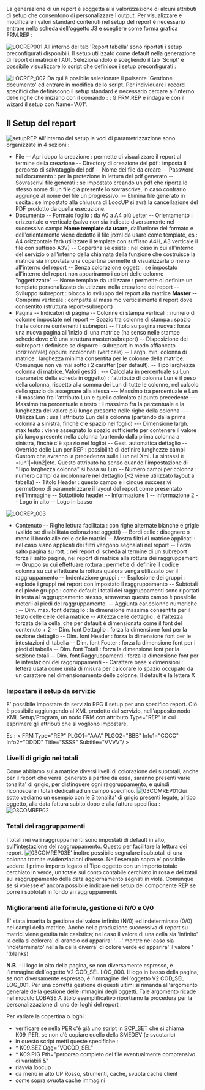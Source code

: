 La generazione di un report è soggetta alla valorizzazione di alcuni attributi di setup che consentono di personalizzare l'output.
Per visualizzare e modificare i valori standard contenuti nel setup del report è necessario entrare nella scheda dell'oggetto J3 e scegliere come forma grafica FRM.REP : 

![LOCREP001](http://localhost:3000/immagini/LOCREP_STP/LOCREP001.png)
All'interno del tab 'Report tabella' sono riportati i setup preconfigurati disponibili. Il setup utilizzato come default nella generazione di report di matrici è l'A01. Selezionandolo e scegliendo il tab 'Script' è possibile visualizzare lo script che definisce i setup preconfigurati : 

![LOCREP_002](http://localhost:3000/immagini/LOCREP_STP/LOCREP_002.png)
Da qui è posibile selezionare il pulsante 'Gestione documento' ed entrare in modifica dello script. Per individuare i record specifici che definiscono il setup standard è necessario cercare all'interno delle righe che iniziano con il comando  :  : G.FRM.REP e indagare con il wizard il setup con Name='A01'.

## Il Setup del report

![setupREP](http://localhost:3000/immagini/LOCREP_STP/setupREP.png)
All'interno del setup le voci di parametrizzazione sono organizzate in 4 sezioni : 

- File
-- Apri dopo la creazione :  permette di visualizzare il report al termine della creazione
-- Directory di creazione del pdf :  imposta il percorso di salvataggio del pdf
-- Nome del file da creare
-- Password sul documento :  per la protezione in lettura del pdf generato
-- Sovrascrivi file generati :  se impostato creando un pdf che riporta lo stesso nome di un file già presente lo sovrascrive, in caso contrario aggiunge al nome del file un progressivo.
-- Elimina file generato in uscita :  se impostato alla chiusura di LoocUP si avrà la cancellazione del PDF prodotto da quella esecuzione.
- Documento
-- Formato foglio :  da A0 a A4 più Letter
-- Orientamento :  orizzontale o verticale (salvo non sia indicato diversamente nel successivo campo **Nome template da usare**, dall'unione del formato e dell'orientamento viene dedotto il file jrxml da usare come template, es :  A4 orizzontale farà utilizzare il template con suffisso A4H, A3 verticale il file con suffisso A3V)
-- Copertina se esiste :  nel caso in cui all'interno del servizio o all'interno della chiamata della funzione che costruisce la matrice sia impostata una copertina permette di visualizzarla o meno all'interno del report
-- Senza colorazione oggetti :  se impostato all'interno del report non appariranno i colori delle colonne "oggettizzate"
-- Nome template da utilizzare :  permette di definire un template personalizzato da utlizzare nella creazione del report
-- Sviluppo subreport :  blocca lo sviluppo del report alla matrice **Master**
-- Comprimi verticale :  compatta al massimo verticalmente il report dove consentito (struttura report-subreport)
- Pagina
-- Indicatori di pagina
-- Colonne di stampa verticali :  numero di colonne impostate nel report
-- Spazio tra colonne di stampa :  spazio fra le colonne contenenti i subreport
-- Titolo su pagina nuova :  forza una nuova pagina all'inizio di una matrice (ha senso nelle stampe schede dove c'è una struttura master/subreport)
-- Disposizione dei subreport :  definisce se disporre i subreport in modo affiancato (orizzontale) oppure incolonnati (verticale)
-- Largh. min. colonna di matrice :  larghezza minima consentita per le colonne della matrice. Comunque non va mai sotto i 2 caratteri(per default).
-- Tipo larghezza colonna di matrice. Valori gestiti : 
--- Calcolata in percentuale su Lun (parametro della scheda in oggetto) :  l'attributo di colonna Lun è il peso della colonna, rispetto alla somma dei Lun di tutte le colonne, nel calcolo dello spazio da assegnare alla stessa
--- Massimo tra percentuale e Lun :  il massimo fra l'attributo Lun e quello calcolato al punto precedente
--- Massimo tra percentuale e testo :  il massimo fra la percentuale e la lunghezza del valore più lungo presente nelle righe della colonna
--- Utilizza Lun :  usa l'attributo Lun della colonna (partendo dalla prima colonna a sinistra, finchè c'è spazio nel foglio)
--- Dimensione largh. max testo :  viene assegnato lo spazio sufficiente per contenere il valore più lungo presente nella colonna (partendo dalla prima colonna a sinistra, finchè c'è spazio nel foglio)
-- Gest. automatica dettaglio
-- Override delle Lun per REP :  possibilità di definire lunghezze campi Custom che avranno la precedenza sulle Lun nel Xml. La sintassi è <codice colonna1>=lun1|<codice colonna2>=lun2|etc. Questo attributo ha senso quando l'impostazione di "Tipo larghezza colonna" si basa su Lun
-- Numero campi per colonna :  numero campi da incolonnare nel dettaglio (<2 viene utilizzato layout a tabella)
-- Titolo Header :  questo campo e i cinque successivi permettono di parametrizzare il layout del report come presentato nell'immagine
-- Sottotitolo header
-- Informazione 1
-- Informazione 2
-- Logo in alto
-- Logo in basso


![LOCREP_003](http://localhost:3000/immagini/LOCREP_STP/LOCREP_003.png)

- Contenuto
-- Righe lettura facilitata :  con righe alternate bianche e grigie (valido se disabilitata colorazione oggetti)
-- Bordi celle :  disegnare o meno il bordo alle celle delle matrici
-- Mostra filtri di matrice applicati :  nel caso siano applicati dei filtri vengono segnalati nel report
-- Forza salto pagina su rott. :  nei report di scheda al termine di un subreport forza il salto pagina, nei report di matrice alla rottura dei raggruppamenti
-- Gruppo su cui effettuare rottura :  permette di definire il codice colonna su cui effettuare la rottura qualora venga utilizzato per il raggruppamento
-- Indentazione gruppi : 
-- Esplosione dei gruppi :  esplode i gruppi nei report con impostato il raggruppamento
-- Subtotali nel piede gruppo :  come default i totali dei raggruppamenti sono riportati in testa al raggruppamento stesso, attraverso questo campo è possibile meterli ai piedi del raggruppamento.
-- Aggiunta car.colonne numeriche : 
-- Dim. max. font dettaglio :  la dimensione massima consentita per il testo delle celle della matrice
-- Altezza celle dettaglio :  è l'altezza forzata della cella, che per default è dimensionata come il font del contenuto + 2
-- Dim. font Dettaglio :  forza la dimensione font per la sezione dettaglio
-- Dim. font Header :  forza la dimensione font per le intestazioni di tabella
-- Dim. font Footer :  forza la dimensione font per i piedi di tabella
-- Dim. font Totali :  forza la dimensione font per la sezione totali
-- Dim. font Raggruppamenti :  forza la dimensione font per le intestazioni dei raggruppamenti
-- Carattere base x dimensioni :  lettera usata come unità di misura per calcorare lo spazio occupato da un carattere nel dimensionamento delle colonne. Il default è la lettera X


### Impostare il setup da servizio
E' possibile impostare da servizio RPG il setup per uno specifico report.
Ciò è possibile aggiungendo al XML prodotto dal servizio, nell'apposito nodo XML Setup/Program, un nodo FRM con attributo Type="REP" in cui esprimere gli attributi che si vogliono impostare.

Es :  < FRM Type="REP" PLGO1="AAA" PLGO2="BBB" Info1="CCCC" Info2="DDDD" Title="SSSS" Subtitle="VVVV"/ >


### Livelli di grigio nei totali
Come abbiamo sulla matrice diversi livelli di colorazione dei subtotali, anche per il report che verra' generato a partire da essa, saranno presenti varie tonalita' di grigio, per distinguere ogni raggruppamento, e quindi riconoscere i totali dedicati ad un campo specifico.
![03COMREP01](http://localhost:3000/immagini/LOCREP_STP/03COMREP01.png)Qui sotto vediamo un esempio con le 3 tonalita' di grigio presenti legate, al tipo oggetto, alla data fattura subito dopo e alla fattura specifica : 
![03COMREP02](http://localhost:3000/immagini/LOCREP_STP/03COMREP02.png)
### Totali dei raggruppamenti
I totali nei vari raggruppamenti sono impostati di default in alto, sull'intestazione del raggruppamento. Questo per facilitare la lettura dei report.
![03COMREP03](http://localhost:3000/immagini/LOCREP_STP/03COMREP03.png)E' inoltre possibile segnalare i subtotali di una colonna tramite evidenziazioni diverse. Nell'esempio sopra e' possibile vedere il primo importo legato al Tipo oggetto con un importo totale cerchiato in verde, un totale sul conto contabile cerchiato in rosa e dei totali sul raggruppamento della data aggiornamento segnati in viola. Comunque se si volesse e' ancora possibile indicare nel setup del componente REP se porre i subtotali in fondo ai raggruppamenti.

### Miglioramenti alle formule, gestione di N/0 e 0/0
E' stata inserita la gestione del valore infinito (N/0) ed indeterminato (0/0) nei campi della matrice. Anche nella produzione successiva di report su matrici viene gestita tale casistica; nel caso il valore di una cella sia 'infinito' la cella si colorera' di arancio ed apparira' '- -' mentre nel caso sia 'indeterminato' nella la cella diverra' di colore verde ed apparira' il valore ' '(blanks)

**N.B.** :  Il logo in alto della pagina, se non diversamente espresso, è l'immagine dell'oggetto V2 COD_SEL LOG_000. Il logo in basso della pagina, se non diversamente espresso, è l'immagine dell'oggetto V2 COD_SEL LOG_001. Per una corretta gestione di questi ultimi si rimanda all'argomento generale della gestione delle immagini degli oggetti. Tale argomento ricade nel modulo LOBASE
A titolo esemplificativo riportiamo la procedura per la personalizzazione di uno dei loghi del report : 

Per variare la copertina o loghi : 
-  verificare se nella PER c'è già uno script in SCP_SET che si chiama K09_PER, se non c'è copiare quello della SMEDEV (e svuotarlo)
-  in questo script metti queste specifiche : 
- \* K09.SEZ Ogg="VOCOD_SEL"
- \* K09.PIG Pth="percorso completo del file eventualmente comprensivo di variabili &"
-  riavvia loocup
-  da menù in alto UP Rosso, strumenti, cache, svuota cache client
-  come sopra svuota cache immagini
